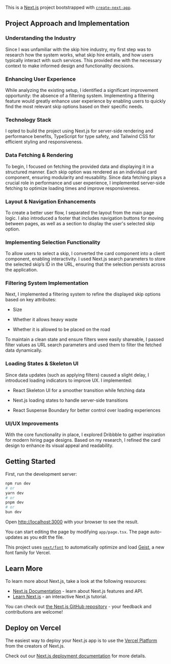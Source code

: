 This is a [Next.js](https://nextjs.org) project bootstrapped with [`create-next-app`](https://nextjs.org/docs/app/api-reference/cli/create-next-app).

## Project Approach and Implementation

### Understanding the Industry
Since I was unfamiliar with the skip hire industry, my first step was to research how the system works, what skip hire entails, and how users typically interact with such services. This provided me with the necessary context to make informed design and functionality decisions.

### Enhancing User Experience
While analyzing the existing setup, I identified a significant improvement opportunity: the absence of a filtering system. Implementing a filtering feature would greatly enhance user experience by enabling users to quickly find the most relevant skip options based on their specific needs.

### Technology Stack
I opted to build the project using Next.js for server-side rendering and performance benefits, TypeScript for type safety, and Tailwind CSS for efficient styling and responsiveness.

### Data Fetching & Rendering
To begin, I focused on fetching the provided data and displaying it in a structured manner. Each skip option was rendered as an individual card component, ensuring modularity and reusability. Since data fetching plays a crucial role in performance and user experience, I implemented server-side fetching to optimize loading times and improve responsiveness.

### Layout & Navigation Enhancements
To create a better user flow, I separated the layout from the main page logic. I also introduced a footer that includes navigation buttons for moving between pages, as well as a section to display the user's selected skip option.

### Implementing Selection Functionality
To allow users to select a skip, I converted the card component into a client component, enabling interactivity. I used Next.js search parameters to store the selected skip’s ID in the URL, ensuring that the selection persists across the application.

### Filtering System Implementation
Next, I implemented a filtering system to refine the displayed skip options based on key attributes:

- Size

- Whether it allows heavy waste

- Whether it is allowed to be placed on the road

To maintain a clean state and ensure filters were easily shareable, I passed filter values as URL search parameters and used them to filter the fetched data dynamically.

### Loading States & Skeleton UI
Since data updates (such as applying filters) caused a slight delay, I introduced loading indicators to improve UX. I implemented:

- React Skeleton UI for a smoother transition while fetching data

- Next.js loading states to handle server-side transitions

- React Suspense Boundary for better control over loading experiences

### UI/UX Improvements
With the core functionality in place, I explored Dribbble to gather inspiration for modern hiring page designs. Based on my research, I refined the card design to enhance its visual appeal and readability.


## Getting Started

First, run the development server:

```bash
npm run dev
# or
yarn dev
# or
pnpm dev
# or
bun dev
```

Open [http://localhost:3000](http://localhost:3000) with your browser to see the result.

You can start editing the page by modifying `app/page.tsx`. The page auto-updates as you edit the file.

This project uses [`next/font`](https://nextjs.org/docs/app/building-your-application/optimizing/fonts) to automatically optimize and load [Geist](https://vercel.com/font), a new font family for Vercel.

## Learn More

To learn more about Next.js, take a look at the following resources:

- [Next.js Documentation](https://nextjs.org/docs) - learn about Next.js features and API.
- [Learn Next.js](https://nextjs.org/learn) - an interactive Next.js tutorial.

You can check out [the Next.js GitHub repository](https://github.com/vercel/next.js) - your feedback and contributions are welcome!

## Deploy on Vercel

The easiest way to deploy your Next.js app is to use the [Vercel Platform](https://vercel.com/new?utm_medium=default-template&filter=next.js&utm_source=create-next-app&utm_campaign=create-next-app-readme) from the creators of Next.js.

Check out our [Next.js deployment documentation](https://nextjs.org/docs/app/building-your-application/deploying) for more details.
